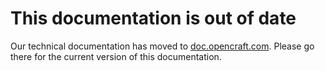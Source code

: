 # This documentation is out of date

Our technical documentation has moved to [doc.opencraft.com](https://doc.opencraft.com/).
Please go there for the current version of this documentation.
